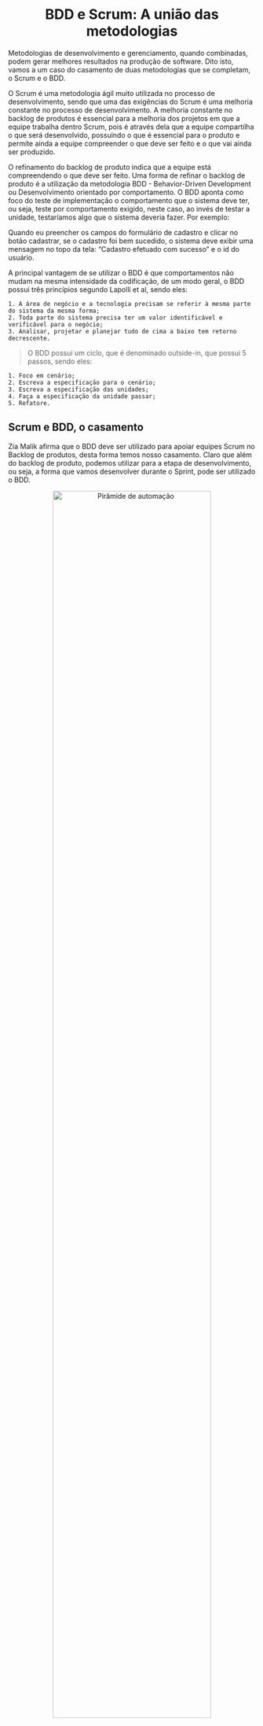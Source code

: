 <h1 align="center">
 BDD e Scrum: A união das metodologias
</h1>

Metodologias de desenvolvimento e gerenciamento, quando combinadas, podem gerar melhores resultados na produção de software. Dito isto, vamos a um caso do casamento de duas metodologias que se completam, o Scrum e o BDD.  

O Scrum é uma metodologia ágil muito utilizada no processo de desenvolvimento, sendo que uma das exigências do Scrum é uma melhoria constante no processo de desenvolvimento. A melhoria constante no backlog de produtos é essencial para a melhoria dos projetos em que a equipe trabalha dentro Scrum, pois é através dela que a equipe compartilha o que será desenvolvido, possuindo o que é essencial para o produto e permite ainda a equipe compreender o que deve ser feito e o que vai ainda ser produzido.

O refinamento do backlog de produto indica que a equipe está compreendendo o que deve ser feito. Uma forma de refinar o backlog de produto é a utilização da metodologia BDD - Behavior-Driven Development ou Desenvolvimento orientado por comportamento.
O BDD aponta como foco do teste de implementação o comportamento que o sistema deve ter, ou seja, teste por comportamento exigido, neste caso, ao invés de testar a unidade, testaríamos algo que o sistema deveria fazer. Por exemplo:

Quando eu preencher os campos do formulário de cadastro e clicar no botão cadastrar, se o cadastro foi bem sucedido, o sistema deve exibir uma mensagem no topo da tela: “Cadastro efetuado com sucesso” e o id do usuário.  
  
A principal vantagem de se utilizar o BDD é que comportamentos não mudam na mesma intensidade da codificação, de um modo geral, o BDD possui três princípios segundo Lapolli et al, sendo eles:
```
1. A área de negócio e a tecnologia precisam se referir à mesma parte do sistema da mesma forma;
2. Toda parte do sistema precisa ter um valor identificável e verificável para o negócio;
3. Analisar, projetar e planejar tudo de cima a baixo tem retorno decrescente.
 ``` 
> O BDD possui um ciclo, que é denominado outside-in, que possui 5 passos, sendo eles:
> 
``` 
1. Foco em cenário;
2. Escreva a especificação para o cenário;
3. Escreva a especificação das unidades;
4. Faça a especificação da unidade passar;
5. Refatore.
``` 

## Scrum e BDD, o casamento
Zia Malik afirma que o BDD deve ser utilizado para apoiar equipes Scrum no Backlog de produtos, desta forma temos nosso casamento. Claro que além do backlog de produto, podemos utilizar para a etapa de desenvolvimento, ou seja, a forma que vamos desenvolver durante o Sprint, pode ser utilizado o BDD.

<p align="center">
  <img alt="Pirâmide de automação" src="https://user-images.githubusercontent.com/85380530/229005947-e961b3f6-9e0d-41e3-9052-c45b41ff7a41.png" width="80%">
</p>

O Backlog possui requisitos, normalmente organizados por prioridade: alta prioridade no topo e baixa prioridade na parte inferior. É no backlog que o BDD começa o casamento com o Scrum, pois as histórias de usuário (requisitos), se seguirem o padrão do BDD, possuirão foco na funcionalidade. Exemplo:

Item 1 do Backlog: O cliente deseja que o site tenha login e que ao fazer o acesso, seja possível ver e alterar o perfil (foco na funcionalidade).

O Scrum auxilia justamente nos processos que possuem rápida mudança de requisitos, o BDD vai auxiliar no processo de qualificação do backlog.

O PO pode inserir critérios de aceitação de alto nível para que as histórias de usuário sejam aceitas. Exemplo de critérios de aceitação do Item 1.
  
```  
- O cliente para fazer login, deve utilizar usuário e senha únicos;

- Caso ocorra erro, deve ser exibida uma mensagem apropriada.  
```` 

Neste ponto o BDD deve apoiar positivamente o entendimento da equipe e as partes interessadas do que está sendo entregue, para isso deve ser utilizada linguagem de negócio simples. Este fato implica em melhor qualidade, além disso, as aplicações que utilizam o BDD como método de desenvolvimento, tem como base, semelhante ao TDD, os testes automatizados, garantindo maior qualidade a aplicação e melhor entendimento nos cenários a serem desenvolvidos. Assim, o refinamento do backlog do Scrum deve ser realizado de forma a melhorar a compreensão do sistema, melhorando a confiança da equipe e aperfeiçoando a adaptabilidade dos desenvolvedores em relação ao projeto.

Mas por que o BDD pode auxiliar no backlog de produto?

O BDD utiliza uma linguagem ubíqua para o entendimento de comportamentos, que segue três passos, segundo ECQUalisBR:

`` Dado que (Given):``  que especificam as pré-condições para que ocorra a ação de interesse do cenário;

`` Quando (When):``  cuja função é especificar os eventos que devem ocorrer para que o cenário seja executado;

`` Então (Then):``  que especificam as expectativas a respeito dos resultados da execução dos eventos do cenário.

Desta forma, o BDD tem como objetivo obter uma compreensão mais clara dos comportamentos desejados no software. Para este entendimento, discussões são realizadas com os envolvidos no projeto, de forma a melhorar o entendimento, ao criar as histórias de usuários do Scrum serão utilizadas técnicas do BDD, utilizando um conjunto de língua nativa e de linguagem ubíqua do BDD com o objetivo de descrever a finalidade e o beneficio da funcionalidade, permitindo que os desenvolvedores, durante a Sprint, concentrem-se no código a ser criado, ao invés de se preocupar com detalhes técnicos desnecessários, minimiza ainda problemas de entendimento.

O BDD então fornece uma plataforma completa com o objetivo de transformar a exigência do usuário em comportamentos funcionais, resultando em uma forma melhor de compreensão da aplicação que o cliente deseja. Além disso, torna mais fácil a escrita dos testes, pois são realizados testes por funcionalidades e também mais prática a implementação de teste de aceitação com foco em resultados esperados.

A evolução do backlog é constantemente discutida na fase de Sprint Planning e Sprint Review. E diariamente os desenvolvedores podem utilizar a reunião diária para melhorar o entendimento das funcionalidades. O BDD deve fornecer a plataforma comum de compreensão das atividades a serem desenvolvidas, evitando-se assim confusões e/ou falta de conhecimento entre a equipe. Por isso o contato constante com os interessados faz com que os resultados sejam melhor atendidos.

E quais os benefícios reais desta fusão Scrum e BDD?

```
- Evita-se erros de compreensão e interpretação das histórias de usuário;

- O que antes eram requisitos funcionais e requisitos não funcionais são transformados em comportamentos funcionais do software e critérios de aceitação;

- Fornece uma forma de comunicação (vocabulários) comum a todos envolvidos, facilitando a compreensão por parte de todos;

 - A equipe fica ciente dos comportamentos serão aceitos pelos usuários com antecedência;

- A equipe entende como os comportamentos são relacionados, evitando confusão;

- As reuniões de planejamento, revisão e diárias tornam-se mais eficazes.
``` 

O resultado de utilizar o BDD para melhorar o Backlog de produto será a redução de falhas de requisito, já a utilização do BDD durante a fase de desenvolvimento busca reduzir o número de falhas utilizando testes automatizados, isso buscando garantir a qualidade do produto.

O Scrum é uma metodologia para desenvolvimento aberta e adaptável, que pode ser unida a outras metodologias. Nota-se que a união com o BDD, técnica que tem como objetivo melhorar o entendimento dos requisitos e amplia a qualidade no processo de designer e desenvolvimento da aplicação, traz como retorno requisitos melhor entendido e software com maior qualidade e mais adequado as necessidades do cliente.
  
  
  
  
  
  
## Referência

 - [scrumalliance](https://www.scrumalliance.org/articles/500-value-of-behaviordriven-development-for-backlog-refinement-in-scrum)
 - [dannorth](https://dannorth.net/introducing-bdd/)

  
